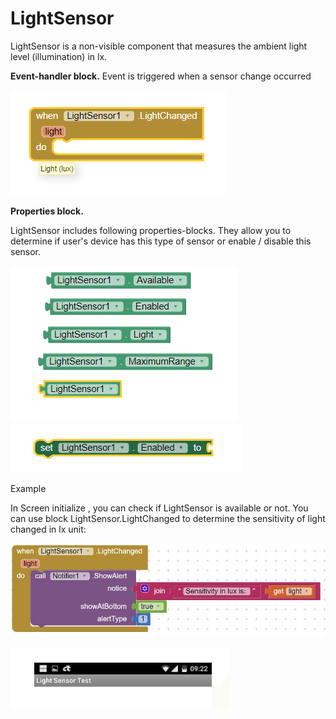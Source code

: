 # LightSensor

LightSensor is a non-visible component that measures the ambient light level \(illumination\) in lx.

**Event-handler block.** Event is triggered when a sensor change occurred

![](../../../.gitbook/assets/image%20%2815%29.png)

**Properties block.**

LightSensor includes following properties-blocks. They allow you to determine if user's device has this type of sensor or enable / disable this sensor.

![](../../../.gitbook/assets/image%20%2811%29.png) ![](../../../.gitbook/assets/image%20%2818%29.png)

Example

In Screen initialize , you can check if LightSensor is available or not. You can use block LightSensor.LightChanged to determine the sensitivity of light changed in lx unit:

![](../../../.gitbook/assets/6a6d31b9-5a91-4f26-8562-2924ec75ffde.jpg)

![](../../../.gitbook/assets/image%20%2820%29.png)

